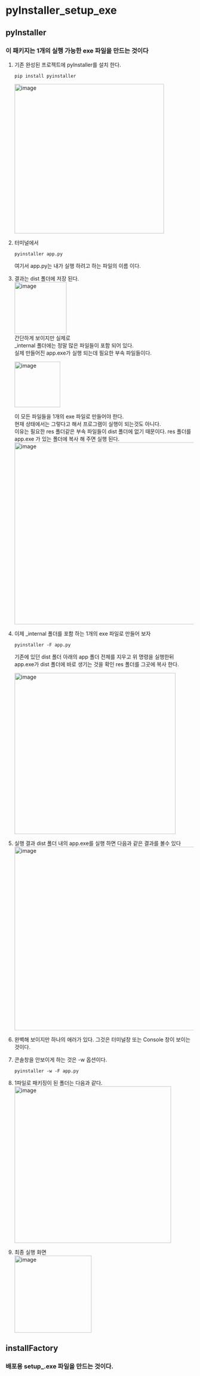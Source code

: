 # pyInstaller_setup_exe
## pyInstaller
### 이 패키지는 1개의 실행 가능한 exe 파일을 만드는 것이다      
1. 기존 완성된 프로젝트에 pyInstaller를 설치 한다.
   ```
   pip install pyinstaller
   ```
   <img width="400" alt="image" src="https://github.com/user-attachments/assets/da112ce8-6320-47fc-801e-5979dcc46419" />

2. 터미널에서
   ```
   pyinstaller app.py
   ```
   여기서 app.py는 내가 실행 하려고 하는 파일의 이름 이다.
   
3. 결과는 dist 폴더에 저장 된다.   
   <img width="139" alt="image" src="https://github.com/user-attachments/assets/3ef787ad-7b28-4e6a-86b4-66efcaccb60c" />    
   간단하게 보이지만 실제로    
   _internal 폴더에는 정말 많은 파일들이 포함 되어 있다.    
   실제 만들어진 app.exe가 실행 되는데 필요한 부속 파일들이다.    

   <img width="122" alt="image" src="https://github.com/user-attachments/assets/76042284-3b20-4c49-af88-d8aaeca0e6d6" />

   이 모든 파일들을 1개의 exe 파일로 만들어야 한다.    
   현재 상태에서는 그렇다고 해서 프로그램이 실행이 되는것도 아니다.     
   이유는 필요한 res 폴더같은 부속 파일들이 dist 폴더에 없기 때문이다.
   res 폴더를 app.exe 가 있는 폴더에 복사 해 주면 실행 된다.    
   <img width="487" alt="image" src="https://github.com/user-attachments/assets/19cdb632-48d7-42d3-8ecd-b3c4442d882a" />

4. 이제 _internal 폴더를 포함 하는 1개의 exe 파일로 만들어 보자
   ```
   pyinstaller -F app.py
   ```
   기존에 있던 dist 폴더 아래의 app 폴더 전체를 지우고
   위 명령을 실행한뒤    
   app.exe가 dist 폴더에 바로 생기는 것을 확인
   res 폴더를 그곳에 복사 한다.

   <img width="431" alt="image" src="https://github.com/user-attachments/assets/faeed5cc-3103-4584-b07b-868a87e5de44" />

5. 실행 결과
   dist 폴더 내의 app.exe를 실행 하면 다음과 같은 결과를 볼수 있다
   <img width="491" alt="image" src="https://github.com/user-attachments/assets/296cad44-469b-4dd0-96fe-7f52632700f7" />
6. 완벽해 보이지만 하나의 애러가 있다.  그것은 터미널창 또는 Console 창이 보이는 것이다.      
7. 콘솔창을 안보이게 하는 것은 -w 옵션이다.
   ```
   pyinstaller -w -F app.py
   ```   
8. 1파일로 패키징이 된 폴더는 다음과 같다.
   <img width="419" alt="image" src="https://github.com/user-attachments/assets/29096aa8-d99f-4621-8ada-41c3489aea4b" />

9. 최종 실행 화면     
    <img width="206" alt="image" src="https://github.com/user-attachments/assets/6021ede7-3eb3-41ae-b488-e370bc9a865c" />

    
## installFactory 
### 배포용 setup_.exe 파일을 만드는 것이다. 

   
   
   
      
      
 
   


   
   
   

   
